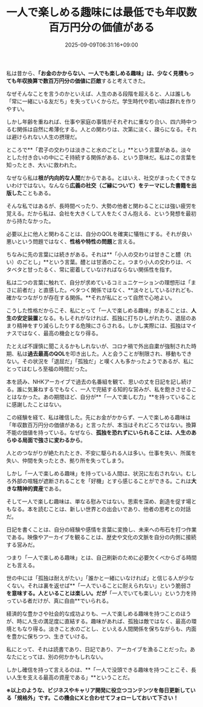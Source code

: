 ﻿---
title: "一人で楽しめる趣味には最低でも年収数百万円分の価値がある"
date: 2025-09-09T06:31:16+09:00
draft: false
---

私は昔から、**「お金のかからない、一人でも楽しめる趣味」**は、少なく見積もっても**年収換算で数百万円分の価値に匹敵**すると考えてきた。

なぜそんなことを言うのかといえば、人生のある段階を超えると、人は誰しも「常に一緒にいる友だち」を失っていくからだ。学生時代や若い頃は群れを作りやすい。

しかし年齢を重ねれば、仕事や家庭の事情がそれぞれに重なり合い、四六時中つるむ関係は自然に希薄化する。人との関わりは、次第に淡く、疎らになる。それは避けられない人生の摂理だ。

ところで**「君子の交わりは淡きこと水のごとし」**という言葉がある。淡々とした付き合いの中にこそ持続する関係がある、という意味だ。私はこの言葉を知ったとき、大いに救われた。

なぜなら私は**根が内向的な人間**だからである。とはいえ、社交がまったくできないわけではない。なんなら**広義の社交（ご縁について）をテーマにした書籍を出版した**こともある。

そんな私ではあるが、長時間べったり、大勢の他者と関わることには強い疲労を覚える。だから私は、会社を大きくして人をたくさん抱える、という発想を最初から持たなかった。

必要以上に他人と関わることは、自分のQOLを確実に犠牲にする。それが良い悪いという問題ではなく、**性格や特性の問題**と言える。

ちなみに先の言葉には続きがある。それは**「小人の交わりは甘きこと醴（れい）のごとし」**という言葉。醴とは甘酒のこと。つまり小人の交わりは、ベタベタと甘ったるく、常に密着していなければならない関係性を指す。

私は二つの言葉に触れて、自分が求めているコミュニケーションの理想形は「まさに前者だ」と直感した。ベタつく関係ではなく、**淡々としているけれども、確かなつながりが存在する関係。**それが私にとって自然で心地よい。

こうした性格だからこそ、私にとって「一人で楽しめる趣味」があることは、**人生の安定装置**となる。もしそれがなければ、孤独に打ちひしがれたり、退屈のあまり精神をすり減らしたりする危険にさらされる。しかし実際には、孤独はマイナスではなく、最高の機会となり得る。

たとえば不謹慎に聞こえるかもしれないが、コロナ禍で外出自粛が強制された時期、私は**過去最高のQOL**を叩き出した。人と会うことが制限され、移動もできない。その状況を「退屈だ」「孤独だ」と嘆く人も多かったようであるが、私にとってはむしろ至福の時間だった。

本を読み、NHKアーカイブで過去の名番組を観て、思いの丈を日記を記し続ける。誰に気兼ねするでもなく、一人で完結する知的な営みが、私を飽きさせることはなかった。あの期間ほど、自分が**「一人で楽しむ力」**を持っていることに感謝したことはない。

この経験を経て、私は確信した。先にお金がかからず、一人で楽しめる趣味は「年収数百万円分の価値がある」と言ったが、本当はそれどころではない。換算不能の価値を持っている。なぜなら、**孤独を恐れずにいられることは、人生のあらゆる局面で強さに変わるから**。

人とのつながりが絶たれたとき、不安に駆られる人は多い。仕事を失い、所属を失い、仲間を失ったとき、拠り所を失ってしまう。

しかし「一人で楽しめる趣味」を持っている人間は、状況に左右されない。むしろ外部の喧騒が遮断されることを「好機」とすら感じることができる。これは**大きな精神的資産**である。

そして一人で楽しむ趣味は、単なる慰みではない。思索を深め、創造を促す場ともなる。本を読むことは、新しい世界との出会いであり、他者の思考との対話だ。

日記を書くことは、自分の経験や感情を言葉に変換し、未来への布石を打つ作業である。映像やアーカイブを観ることは、歴史や文化の文脈を自分の内側に接続する営みだ。

つまり「一人で楽しめる趣味」とは、自己刷新のために必要欠くべからざる時間とも言える。

世の中には「孤独は耐えがたい」「誰かと一緒にいなければ」と信じる人が少なくない。それは裏を返せば**「一人でいることに耐えられない」という脆弱さ**を意味する。人といることは楽しい。だが**「一人でいても楽しい」という力を持っている者だけが、真に自由**でいられる。

経済的な豊かさや社会的な成功よりも、一人で楽しめる趣味を持つことのほうが、時に人生の満足度に直結する。趣味があれば、孤独は敵ではなく、最高の環境ともなり得る。淡きこと水のごとし、といえる人間関係を保ちながらも、内面を豊かに保ちつつ、生きていける。

私にとって、それは読書であり、日記であり、アーカイブを漁ることだった。あなたにとっては、別の何かかもしれない。

しかし確信を持って言えるのは、**「一人で没頭できる趣味を持つことこそ、長い人生を支える最高の資産である」**ということだ。



**※以上のような、ビジネスやキャリア開発に役立つコンテンツを毎日更新している「規格外」です。この機会にXと合わせてフォローしておいて下さい！**